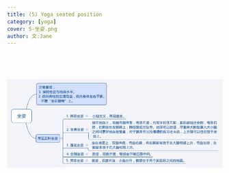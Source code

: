 ```yaml
---
title: (5) Yoga seated position
category: [yoga]
cover: 5-坐姿.png
author: 文:Jane 
---
```


&emsp;&emsp;


&emsp;&emsp;


![Yoga seated position](./5-坐姿.png)

      
        
